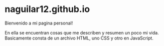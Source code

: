 # naguilar12.github.io

Bienvenido a mi pagina personal!

En ella se encuentran cosas que me describen y resumen un poco mi vida. Basicamente consta de un archivo HTML, uno CSS y otro en JavaScript.
